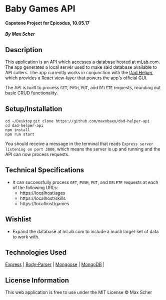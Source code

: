 # Baby Games API
#### Capstone Project for Epicodus, 10.05.17
_**By Max Scher**_

## Description
This application is an API which accesses a database hosted at mLab.com.  The app generates a local server used to make said database available to API callers.  The app currently works in conjunction with the [Dad Helper](https://github.com/maxobaxo/dad-helper), which provides a React view-layer that powers the app's official GUI.

The API is built to process `GET`, `PUSH`, `PUT`, and `DELETE` requests, rounding out basic CRUD functionality.

## Setup/Installation
`cd ~/Desktop`
`git clone https://github.com/maxobaxo/dad-helper-api`  
`cd dad-helper-api`  
`npm install`  
`npm run start`  

You should receive a message in the terminal that reads `Express server listening on port 3000`, which means the server is up and running and the API can now process requests.

## Technical Specifications
* It can successfully process `GET`, `PUSH`, `PUT`, and `DELETE` requests at each of the following URLs:
  * https://localhost/ages
  * https://localhost/skills
  * https://localhost/games

## Wishlist
* Expand the database at mLab.com to include a much larger set of data to work with.

## Technologies Used
[Express](https://expressjs.com/) | [Body-Parser](http://www.senchalabs.org/connect/bodyParser.html) | [Mongoose](http://mongoosejs.com/) | [MongoDB](https://www.mongodb.com/) |

## License Information
This web application is free to use under the MIT License &copy; Max Scher
